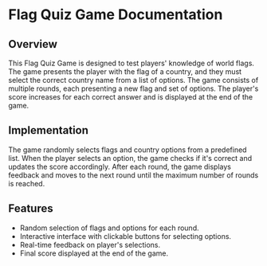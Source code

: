 # Flag Quiz Game Documentation

## Overview

This Flag Quiz Game is designed to test players' knowledge of world flags. The game presents the player with the flag of a country, and they must select the correct country name from a list of options. The game consists of multiple rounds, each presenting a new flag and set of options. The player's score increases for each correct answer and is displayed at the end of the game.

## Implementation

The game randomly selects flags and country options from a predefined list. When the player selects an option, the game checks if it's correct and updates the score accordingly. After each round, the game displays feedback and moves to the next round until the maximum number of rounds is reached.

## Features

- Random selection of flags and options for each round.
- Interactive interface with clickable buttons for selecting options.
- Real-time feedback on player's selections.
- Final score displayed at the end of the game.



